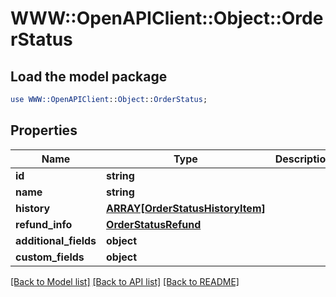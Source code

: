 # WWW::OpenAPIClient::Object::OrderStatus

## Load the model package
```perl
use WWW::OpenAPIClient::Object::OrderStatus;
```

## Properties
Name | Type | Description | Notes
------------ | ------------- | ------------- | -------------
**id** | **string** |  | [optional] 
**name** | **string** |  | [optional] 
**history** | [**ARRAY[OrderStatusHistoryItem]**](OrderStatusHistoryItem.md) |  | [optional] 
**refund_info** | [**OrderStatusRefund**](OrderStatusRefund.md) |  | [optional] 
**additional_fields** | **object** |  | [optional] 
**custom_fields** | **object** |  | [optional] 

[[Back to Model list]](../README.md#documentation-for-models) [[Back to API list]](../README.md#documentation-for-api-endpoints) [[Back to README]](../README.md)


